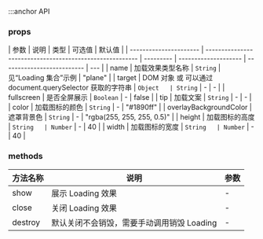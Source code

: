 :::anchor API

### props

| 参数                   | 说明                                                     | 类型      | 可选值               | 默认值                     |
| ---------------------- | -------------------------------------------------------- | --------- | -------------------- | -------------------------- | --- |
| name                   | 加载效果类型名称                                         | `String`  | 见“Loading 集合”示例 | "plane"                    |
| target                 | DOM 对象 或 可以通过 document.querySelector 获取的字符串 | `Object   | String`              | -                          | -   |
| fullscreen             | 是否全屏展示                                             | `Boolean` | -                    | false                      |
| tip                    | 加载文案                                                 | `String`  | -                    | -                          |
| color                  | 加载图标的颜色                                           | `String`  | -                    | "#1890ff"                  |
| overlayBackgroundColor | 遮罩背景色                                               | `String`  | -                    | "rgba(255, 255, 255, 0.5)" |
| height                 | 加载图标的高度                                           | `String   | Number`              | -                          | 40  |
| width                  | 加载图标的宽度                                           | `String   | Number`              | -                          | 40  |

### methods

| 方法名称 | 说明                                       | 参数 |
| -------- | ------------------------------------------ | ---- |
| show     | 展示 Loading 效果                          | -    |
| close    | 关闭 Loading 效果                          | -    |
| destroy  | 默认关闭不会销毁，需要手动调用销毁 Loading | -    |
